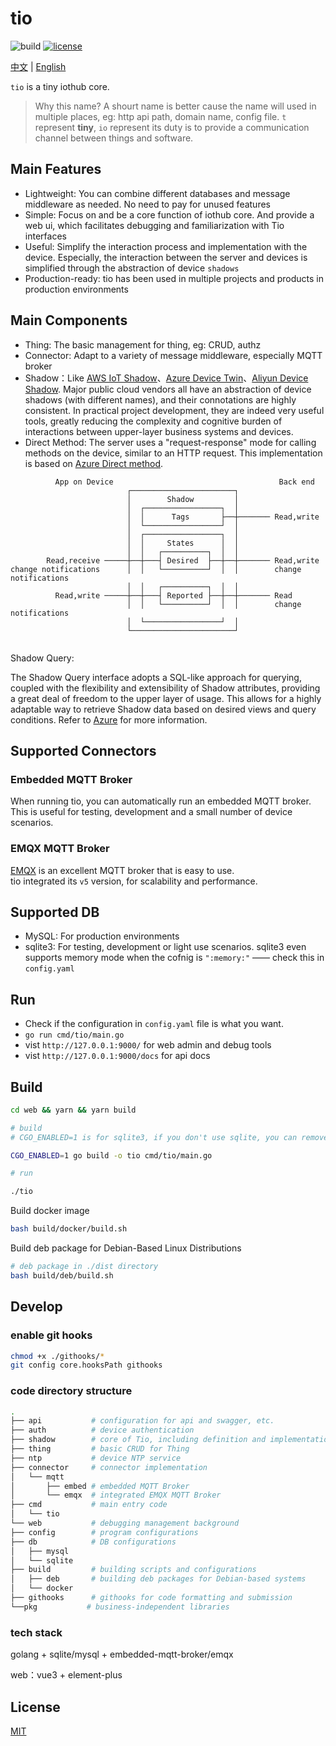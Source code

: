 # tio

![build][build]
[![license][license]](LICENSE)

[中文](README.md) | [English](README_en.md)

`tio` is a tiny iothub core.
>Why this name? A shourt name is better cause the name will used in multiple places, eg: http api path, domain name, config file. `t` represent **tiny**, `io` represent its duty is to provide a communication channel between things and software.

## Main Features

- Lightweight: You can combine different databases and message middleware as needed. No need to pay for unused features
- Simple: Focus on and be a core function of iothub core. And provide a web ui, which facilitates debugging and familiarization with Tio interfaces
- Useful: Simplify the interaction process and implementation with the device. Especially, the interaction between the server and devices is simplified through the abstraction of device `shadows`
- Production-ready: tio has been used in multiple projects and products in production environments

## Main Components

- Thing: The basic management for thing, eg: CRUD, authz
- Connector: Adapt to a variety of message middleware, especially MQTT broker
- Shadow：Like [AWS IoT Shadow](https://docs.aws.amazon.com/iot/latest/developerguide/device-shadow-document.html)、[Azure Device Twin](https://learn.microsoft.com/zh-cn/azure/iot-hub/iot-hub-devguide-device-twins)、[Aliyun Device Shadow](https://www.alibabacloud.com/help/en/iot-platform/latest/78e011). Major public cloud vendors all have an abstraction of device shadows (with different names), and their connotations are highly consistent. In practical project development, they are indeed very useful tools, greatly reducing the complexity and cognitive burden of interactions between upper-layer business systems and devices.
- Direct Method: The server uses a "request-response" mode for calling methods on the device, similar to an HTTP request. This implementation is based on [Azure Direct method](https://learn.microsoft.com/en-us/azure/iot-hub/iot-hub-devguide-direct-methods).


```
          App on Device                                     Back end
                          ┌───────────────────────┐
                          │        Shadow         │
                          │  ┌─────────────────┐  │
                          │  │      Tags       ├──┼─────── Read,write
                          │  └─────────────────┘  │
                          │  ┌─────────────────┐  │
                          │  │     States      │  │
                          │  │   ┌──────────┐  │  │
        Read,receive ─────┼──┼───┤ Desired  ├──┼──┼─────── Read,write
change notifications      │  │   └──────────┘  │  │        change notifications
                          │  │   ┌──────────┐  │  │
          Read,write ─────┼──┼───┤ Reported ├──┼──┼─────── Read
                          │  │   └──────────┘  │  │        change notifications
                          │  └─────────────────┘  │
                          └───────────────────────┘
                          
```

Shadow Query:

The Shadow Query interface adopts a SQL-like approach for querying, coupled with the flexibility and extensibility of Shadow attributes, providing a great deal of freedom to the upper layer of usage. This allows for a highly adaptable way to retrieve Shadow data based on desired views and query conditions. Refer to [Azure](https://learn.microsoft.com/en-us/azure/iot-hub/iot-hub-devguide-query-language) for more information.


## Supported Connectors

### Embedded MQTT Broker

When running tio, you can automatically run an embedded MQTT broker.
This is useful for testing, development and a small number of device scenarios.

### EMQX MQTT Broker

[EMQX](https://github.com/emqx/emqx) is an excellent MQTT broker that is easy to use.  
tio integrated its `v5` version, for scalability and performance.

## Supported DB

- MySQL: For production environments
- sqlite3: For testing, development or light use scenarios. sqlite3 even supports memory mode when the cofnig is `":memory:"` —— check this in `config.yaml`

## Run

- Check if the configuration in `config.yaml` file is what you want.
- `go run cmd/tio/main.go`
- vist `http://127.0.0.1:9000/` for web admin and debug tools
- vist `http://127.0.0.1:9000/docs` for api docs

## Build

```bash
cd web && yarn && yarn build

# build
# CGO_ENABLED=1 is for sqlite3, if you don't use sqlite, you can remove this parameter.

CGO_ENABLED=1 go build -o tio cmd/tio/main.go

# run

./tio

```

Build docker image

```bash
bash build/docker/build.sh
```

Build deb package for Debian-Based Linux Distributions

```bash
# deb package in ./dist directory
bash build/deb/build.sh
```

## Develop

### enable git hooks

```bash
chmod +x ./githooks/*
git config core.hooksPath githooks
```

### code directory structure

```bash
.
├── api           # configuration for api and swagger, etc.
├── auth          # device authentication
├── shadow        # core of Tio, including definition and implementation of shadow and direct methods (part of message communication in connector)
├── thing         # basic CRUD for Thing
├── ntp           # device NTP service
├── connector     # connector implementation
│   └── mqtt
│       ├── embed # embedded MQTT Broker
│       └── emqx  # integrated EMQX MQTT Broker
├── cmd           # main entry code
│   └── tio
└── web           # debugging management background
├── config        # program configurations
├── db            # DB configurations
│   ├── mysql
│   └── sqlite
├── build         # building scripts and configurations
│   ├── deb       # building deb packages for Debian-based systems
│   └── docker
├── githooks      # githooks for code formatting and submission
└──pkg           # business-independent libraries
```

### tech stack

golang + sqlite/mysql +  embedded-mqtt-broker/emqx

web：vue3 + element-plus

## License

[MIT](LICENSE)

[build]: https://github.com/ruffjs/tio/actions/workflows/release.yml/badge.svg
[license]: https://img.shields.io/badge/license-MIT-blue.svg
